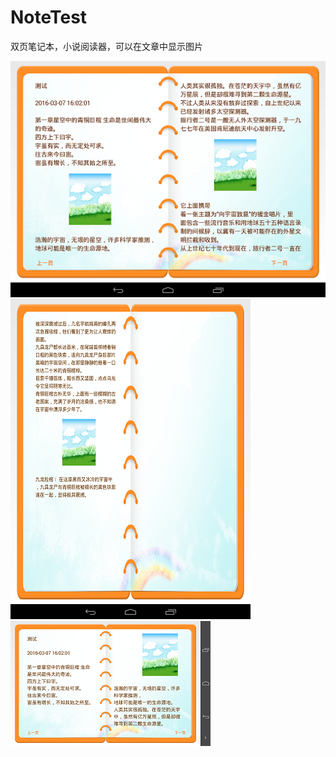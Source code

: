 # NoteTest
双页笔记本，小说阅读器，可以在文章中显示图片


![image](https://github.com/QianqianLis/NoteTest/blob/master/screenshot/1.png)
![image](https://github.com/QianqianLis/NoteTest/blob/master/screenshot/2.png)
![image](https://github.com/QianqianLis/NoteTest/blob/master/screenshot/3.png)

